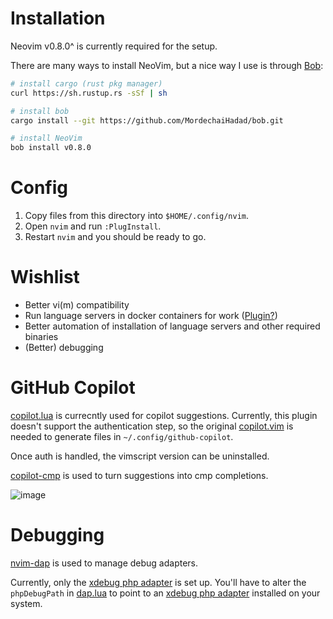 # Installation

Neovim v0.8.0^ is currently required for the setup.

There are many ways to install NeoVim, but a nice way I use is through [Bob](https://github.com/MordechaiHadad/bob.git):

```sh
# install cargo (rust pkg manager)
curl https://sh.rustup.rs -sSf | sh

# install bob
cargo install --git https://github.com/MordechaiHadad/bob.git

# install NeoVim
bob install v0.8.0
```

# Config

1. Copy files from this directory into `$HOME/.config/nvim`.
2. Open `nvim` and run `:PlugInstall`.
3. Restart `nvim` and you should be ready to go.

# Wishlist

- Better vi(m) compatibility
- Run language servers in docker containers for work ([Plugin?](https://github.com/lspcontainers/lspcontainers.nvim))
- Better automation of installation of language servers and other required binaries
- (Better) debugging

# GitHub Copilot

[copilot.lua](https://github.com/zbirenbaum/copilot.lua) is currecntly used for copilot suggestions. Currently, this plugin doesn't support the authentication step, so the original [copilot.vim](https://github.com/github/copilot.vim) is needed to generate files in `~/.config/github-copilot`.

Once auth is handled, the vimscript version can be uninstalled.

[copilot-cmp](https://github.com/zbirenbaum/copilot-cmp) is used to turn suggestions into cmp completions.

![image](https://user-images.githubusercontent.com/9198690/178099328-ea886b45-e071-40a4-8f27-5ee262b81ec0.png)

# Debugging

[nvim-dap](https://github.com/mfussenegger/nvim-dap) is used to manage debug adapters.

Currently, only the [xdebug php adapter](https://github.com/xdebug/vscode-php-debug) is set up. You'll have to alter the `phpDebugPath` in [dap.lua](./after/plugin/dap.lua) to point to an [xdebug php adapter](https://github.com/xdebug/vscode-php-debug) installed on your system.
